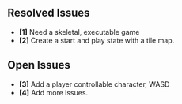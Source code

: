 ## Resolved Issues ##
- **[1]** Need a skeletal, executable game
- **[2]** Create a start and play state with a tile map.


## Open Issues ##
- **[3]** Add a player controllable character, WASD
- **[4]** Add more issues.

